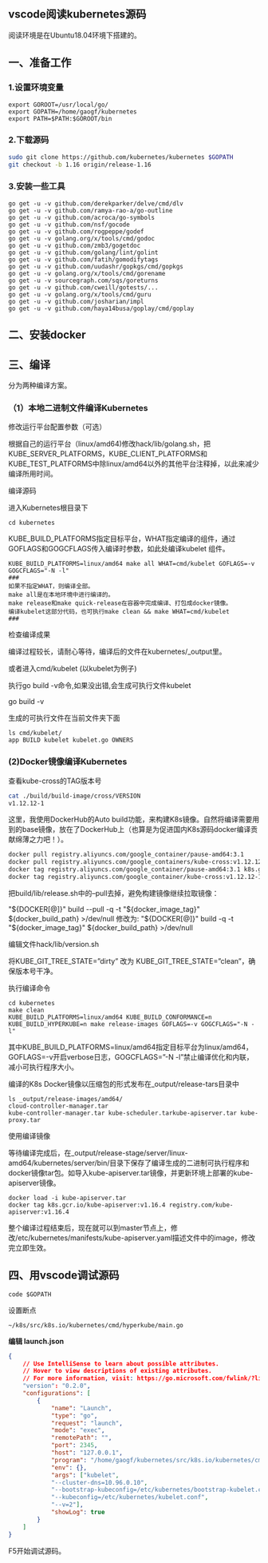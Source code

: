 ## vscode阅读kubernetes源码

阅读环境是在Ubuntu18.04环境下搭建的。

## 一、准备工作

### 1.设置环境变量

```shell
export GOROOT=/usr/local/go/
export GOPATH=/home/gaogf/kubernetes
export PATH=$PATH:$GOROOT/bin
```

### 2.下载源码

```bash
sudo git clone https://github.com/kubernetes/kubernetes $GOPATH
git checkout -b 1.16 origin/release-1.16
```

### 3.安装一些工具

```shell
go get -u -v github.com/derekparker/delve/cmd/dlv
go get -u -v github.com/ramya-rao-a/go-outline  
go get -u -v github.com/acroca/go-symbols   
go get -u -v github.com/nsf/gocode  
go get -u -v github.com/rogpeppe/godef  
go get -u -v golang.org/x/tools/cmd/godoc   
go get -u -v github.com/zmb3/gogetdoc   
go get -u -v github.com/golang/lint/golint
go get -u -v github.com/fatih/gomodifytags
go get -u -v github.com/uudashr/gopkgs/cmd/gopkgs
go get -u -v golang.org/x/tools/cmd/gorename
go get -u -v sourcegraph.com/sqs/goreturns
go get -u -v github.com/cweill/gotests/...
go get -u -v golang.org/x/tools/cmd/guru
go get -u -v github.com/josharian/impl
go get -u -v github.com/haya14busa/goplay/cmd/goplay
```

## 二、安装docker



## 三、编译

分为两种编译方案。

### （1）本地二进制文件编译Kubernetes

修改运行平台配置参数（可选）

根据自己的运行平台（linux/amd64)修改hack/lib/golang.sh，把KUBE_SERVER_PLATFORMS，KUBE_CLIENT_PLATFORMS和KUBE_TEST_PLATFORMS中除linux/amd64以外的其他平台注释掉，以此来减少编译所用时间。

编译源码

进入Kubernetes根目录下

```shell
cd kubernetes
```

KUBE_BUILD_PLATFORMS指定目标平台，WHAT指定编译的组件，通过GOFLAGS和GOGCFLAGS传入编译时参数，如此处编译kubelet 组件。

```shell
KUBE_BUILD_PLATFORMS=linux/amd64 make all WHAT=cmd/kubelet GOFLAGS=-v GOGCFLAGS="-N -l"
###
如果不指定WHAT，则编译全部。
make all是在本地环境中进行编译的。
make release和make quick-release在容器中完成编译、打包成docker镜像。
编译kubelet这部分代码，也可执行make clean && make WHAT=cmd/kubelet
###
```

检查编译成果

编译过程较长，请耐心等待，编译后的文件在kubernetes/_output里。

或者进入cmd/kubelet (以kubelet为例子)

执行go build -v命令,如果没出错,会生成可执行文件kubelet

go build -v

生成的可执行文件在当前文件夹下面

```shell
ls cmd/kubelet/
app BUILD kubelet kubelet.go OWNERS
```

### (2)Docker镜像编译Kubernetes

查看kube-cross的TAG版本号

```bash
cat ./build/build-image/cross/VERSION
v1.12.12-1
```

这里，我使用DockerHub的Auto build功能，来构建K8s镜像。自然将编译需要用到的base镜像，放在了DockerHub上（也算是为促进国内K8s源码docker编译贡献绵薄之力吧！）。

```bash
docker pull registry.aliyuncs.com/google_container/pause-amd64:3.1
docker pull registry.aliyuncs.com/google_containers/kube-cross:v1.12.12-1
docker tag registry.aliyuncs.com/google_container/pause-amd64:3.1 k8s.gcr.io/pause-amd64:3.1
docker tag registry.aliyuncs.com/google_container/kube-cross:v1.12.12-1 k8s.gcr.io/kube-cross:v1.12.12-1
```

把build/lib/release.sh中的–pull去掉，避免构建镜像继续拉取镜像：

"${DOCKER[@]}" build --pull -q -t "${docker_image_tag}" ${docker_build_path} >/dev/null
修改为:
 "${DOCKER[@]}" build -q -t "${docker_image_tag}" ${docker_build_path} >/dev/null

编辑文件hack/lib/version.sh

将KUBE_GIT_TREE_STATE=”dirty” 改为 KUBE_GIT_TREE_STATE=”clean”，确保版本号干净。

执行编译命令

```shell
cd kubernetes
make clean
KUBE_BUILD_PLATFORMS=linux/amd64 KUBE_BUILD_CONFORMANCE=n KUBE_BUILD_HYPERKUBE=n make release-images GOFLAGS=-v GOGCFLAGS="-N -l"
```

其中KUBE_BUILD_PLATFORMS=linux/amd64指定目标平台为linux/amd64，GOFLAGS=-v开启verbose日志，GOGCFLAGS=”-N -l”禁止编译优化和内联，减小可执行程序大小。

编译的K8s Docker镜像以压缩包的形式发布在_output/release-tars目录中

```shell
ls _output/release-images/amd64/
cloud-controller-manager.tar 
kube-controller-manager.tar kube-scheduler.tarkube-apiserver.tar kube-proxy.tar
```

使用编译镜像

等待编译完成后，在_output/release-stage/server/linux-amd64/kubernetes/server/bin/目录下保存了编译生成的二进制可执行程序和docker镜像tar包。如导入kube-apiserver.tar镜像，并更新环境上部署的kube-apiserver镜像。

```shell
docker load -i kube-apiserver.tar
docker tag k8s.gcr.io/kube-apiserver:v1.16.4 registry.com/kube-apiserver:v1.16.4
```

整个编译过程结束后，现在就可以到master节点上，修改/etc/kubernetes/manifests/kube-apiserver.yaml描述文件中的image，修改完立即生效。

## 四、用vscode调试源码

```shell
code $GOPATH
```

设置断点

```shell
~/k8s/src/k8s.io/kubernetes/cmd/hyperkube/main.go 
```

**编辑 launch.json**

```json
{
    // Use IntelliSense to learn about possible attributes.
    // Hover to view descriptions of existing attributes.
    // For more information, visit: https://go.microsoft.com/fwlink/?linkid=830387
    "version": "0.2.0",
    "configurations": [
        {
            "name": "Launch",
            "type": "go",
            "request": "launch",
            "mode": "exec",
            "remotePath": "",
            "port": 2345,
            "host": "127.0.0.1",
            "program": "/home/gaogf/kubernetes/src/k8s.io/kubernetes/cmd/hyperkube/hyperkube",
            "env": {},
            "args": ["kubelet",
            "--cluster-dns=10.96.0.10",
            "--bootstrap-kubeconfig=/etc/kubernetes/bootstrap-kubelet.conf",
            "--kubeconfig=/etc/kubernetes/kubelet.conf",
            "--v=2"],
            "showLog": true
        }
    ]
}
```

F5开始调试源码。
